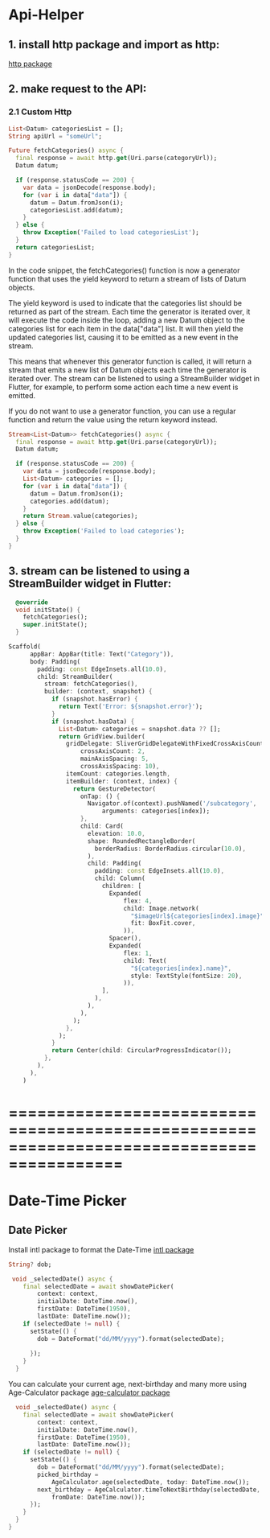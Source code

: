 # Api-Helper

## 1. install http package and import as http:

[http package](https://pub.dev/packages/http)

## 2. make request to the API:

### 2.1 Custom Http
``` dart
List<Datum> categoriesList = [];
String apiUrl = "someUrl";

Future fetchCategories() async {
  final response = await http.get(Uri.parse(categoryUrl));
  Datum datum;

  if (response.statusCode == 200) {
    var data = jsonDecode(response.body);
    for (var i in data["data"]) {
      datum = Datum.fromJson(i);
      categoriesList.add(datum);
    }
  } else {
    throw Exception('Failed to load categoriesList');
  }
  return categoriesList;
}
```
In the code snippet, the fetchCategories() function is now a generator function that uses the yield keyword to return a stream of lists of Datum objects.

The yield keyword is used to indicate that the categories list should be returned as part of the stream. Each time the generator is iterated over, it will execute the code inside the loop, adding a new Datum object to the categories list for each item in the data["data"] list. It will then yield the updated categories list, causing it to be emitted as a new event in the stream.

This means that whenever this generator function is called, it will return a stream that emits a new list of Datum objects each time the generator is iterated over. The stream can be listened to using a StreamBuilder widget in Flutter, for example, to perform some action each time a new event is emitted.


If you do not want to use a generator function, you can use a regular function and return the value using the return keyword instead.

```dart
Stream<List<Datum>> fetchCategories() async {
  final response = await http.get(Uri.parse(categoryUrl));
  Datum datum;

  if (response.statusCode == 200) {
    var data = jsonDecode(response.body);
    List<Datum> categories = [];
    for (var i in data["data"]) {
      datum = Datum.fromJson(i);
      categories.add(datum);
    }
    return Stream.value(categories);
  } else {
    throw Exception('Failed to load categories');
  }
}
```
## 3. stream can be listened to using a StreamBuilder widget in Flutter:

```dart
  @override
  void initState() {
    fetchCategories();
    super.initState();
  }
```
```dart
Scaffold(
      appBar: AppBar(title: Text("Category")),
      body: Padding(
        padding: const EdgeInsets.all(10.0),
        child: StreamBuilder(
          stream: fetchCategories(),
          builder: (context, snapshot) {
            if (snapshot.hasError) {
              return Text('Error: ${snapshot.error}');
            }
            if (snapshot.hasData) {
              List<Datum> categories = snapshot.data ?? [];
              return GridView.builder(
                gridDelegate: SliverGridDelegateWithFixedCrossAxisCount(
                    crossAxisCount: 2,
                    mainAxisSpacing: 5,
                    crossAxisSpacing: 10),
                itemCount: categories.length,
                itemBuilder: (context, index) {
                  return GestureDetector(
                    onTap: () {
                      Navigator.of(context).pushNamed('/subcategory',
                          arguments: categories[index]);
                    },
                    child: Card(
                      elevation: 10.0,
                      shape: RoundedRectangleBorder(
                        borderRadius: BorderRadius.circular(10.0),
                      ),
                      child: Padding(
                        padding: const EdgeInsets.all(10.0),
                        child: Column(
                          children: [
                            Expanded(
                                flex: 4,
                                child: Image.network(
                                  "$imageUrl${categories[index].image}",
                                  fit: BoxFit.cover,
                                )),
                            Spacer(),
                            Expanded(
                                flex: 1,
                                child: Text(
                                  "${categories[index].name}",
                                  style: TextStyle(fontSize: 20),
                                )),
                          ],
                        ),
                      ),
                    ),
                  );
                },
              );
            }
            return Center(child: CircularProgressIndicator());
          },
        ),
      ),
    )
```
==========================================================================================
==========================================================================================


# Date-Time Picker

## Date Picker

Install intl package to format the Date-Time
[intl package](https://pub.dev/packages/intl)

``` dart
String? dob;

 void _selectedDate() async {
    final selectedDate = await showDatePicker(
        context: context,
        initialDate: DateTime.now(),
        firstDate: DateTime(1950),
        lastDate: DateTime.now());
    if (selectedDate != null) {
      setState(() {
        dob = DateFormat("dd/MM/yyyy").format(selectedDate);
        
      });
    }
  }
```
You can calculate your current age, next-birthday and many more using Age-Calculator package
[age-calculator package](https://pub.dev/packages/age_calculator/example)


``` dart
  void _selectedDate() async {
    final selectedDate = await showDatePicker(
        context: context,
        initialDate: DateTime.now(),
        firstDate: DateTime(1950),
        lastDate: DateTime.now());
    if (selectedDate != null) {
      setState(() {
        dob = DateFormat("dd/MM/yyyy").format(selectedDate);
        picked_birthday =
            AgeCalculator.age(selectedDate, today: DateTime.now());
        next_birthday = AgeCalculator.timeToNextBirthday(selectedDate,
            fromDate: DateTime.now());
      });
    }
  }
}

```

